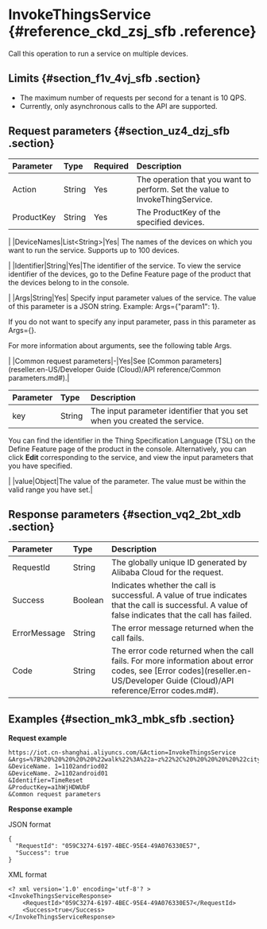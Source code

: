 # InvokeThingsService {#reference_ckd_zsj_sfb .reference}

Call this operation to run a service on multiple devices.

## Limits {#section_f1v_4vj_sfb .section}

-   The maximum number of requests per second for a tenant is 10 QPS.
-   Currently, only asynchronous calls to the API are supported.

## Request parameters {#section_uz4_dzj_sfb .section}

|Parameter|Type|Required|Description|
|:--------|:---|:-------|:----------|
|Action|String|Yes|The operation that you want to perform. Set the value to InvokeThingService.|
|ProductKey|String|Yes| The ProductKey of the specified devices.

 |
|DeviceNames|List<String\>|Yes| The names of the devices on which you want to run the service. Supports up to 100 devices.

 |
|Identifier|String|Yes|The identifier of the service. To view the service identifier of the devices, go to the Define Feature page of the product that the devices belong to in the console.

 |
|Args|String|Yes| Specify input parameter values of the service. The value of this parameter is a JSON string. Example: Args=\{"param1": 1\}.

 If you do not want to specify any input parameter, pass in this parameter as Args=\{\}.

 For more information about arguments, see the following table Args.

 |
|Common request parameters|-|Yes|See [Common parameters](reseller.en-US/Developer Guide (Cloud)/API reference/Common parameters.md#).|

|Parameter|Type|Description|
|:--------|:---|:----------|
|key|String| The input parameter identifier that you set when you created the service.

 You can find the identifier in the Thing Specification Language \(TSL\) on the Define Feature page of the product in the console. Alternatively, you can click **Edit** corresponding to the service, and view the input parameters that you have specified.

 |
|value|Object|The value of the parameter. The value must be within the valid range you have set.|

## Response parameters {#section_vq2_2bt_xdb .section}

|Parameter|Type|Description|
|:--------|:---|:----------|
|RequestId|String|The globally unique ID generated by Alibaba Cloud for the request.|
|Success|Boolean|Indicates whether the call is successful. A value of true indicates that the call is successful. A value of false indicates that the call has failed.|
|ErrorMessage|String|The error message returned when the call fails.|
|Code|String|The error code returned when the call fails. For more information about error codes, see [Error codes](reseller.en-US/Developer Guide (Cloud)/API reference/Error codes.md#).|

## Examples {#section_mk3_mbk_sfb .section}

**Request example**

``` {#codeblock_bpp_uha_k6d}
https://iot.cn-shanghai.aliyuncs.com/&Action=InvokeThingsService
&Args=%7B%20%20%20%20%20%22walk%22%3A%22a~z%22%2C%20%20%20%20%20%22city%22%3A%22shanghai%22%20%7D
&DeviceName. 1=1102andriod02
&DeviceName. 2=1102android01
&Identifier=TimeReset
&ProductKey=a1hWjHDWUbF
&Common request parameters
```

**Response example**

JSON format

``` {#codeblock_ua7_xfi_6oo}
{
  "RequestId": "059C3274-6197-4BEC-95E4-49A076330E57",
  "Success": true
}
```

XML format

``` {#codeblock_8ca_jvj_sgm}
<? xml version='1.0' encoding='utf-8'? >
<InvokeThingsServiceResponse>
    <RequestId>"059C3274-6197-4BEC-95E4-49A076330E57</RequestId>
    <Success>true</Success>
</InvokeThingsServiceResponse>
```

